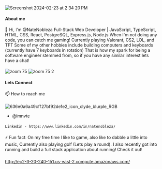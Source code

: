   ####
 ![Screenshot 2024-02-23 at 2 34 20 PM](https://github.com/NateNobleza/NateNobleza/assets/154506686/44c7b0ef-1453-46e9-a180-b8d6902c5ca8)


#### About me
👋 Hi, I’m @NateNobleza
Full-Stack Web Developer | JavaScript, TypeScript, HTML, CSS, React, PostgreSQL, Express.js, Node.js
When I'm not doing any code, you can catch me gaming! Currently playing Valorant, CS2, LOL, and TFT
Some of my other hobbies include building computers and keyboards (currently have 7 keyboards in rotation)
That is how my spark for being a software engineer stemmed from, so if you have any similar interest
lets have a chat!




#### 
![zoom 75](https://github.com/NateNobleza/NateNobleza/assets/154506686/54828842-b7fb-4e6c-ba48-09effece5589)
![zoom 75 2](https://github.com/NateNobleza/NateNobleza/assets/154506686/37919179-d121-4285-9656-59a0dbd03087)



#### Lets Connect
📫 How to reach me
  ####
  ![636e0a6a49cf127bf92de1e2_icon_clyde_blurple_RGB](https://github.com/NateNobleza/NateNobleza/assets/154506686/6c441cd0-3be7-443f-9d63-eb37e33df46d)
 - @imnvte
  ####
    Linkedin - https://www.linkedin.com/in/natenobleza/


#### 
⚡ Fun fact:
On my free time I like to game, also like to dabble a little into music, Currently also playing golf (Lets play a round).
I also recently got into running and build a full stack application about running!
Check it out!
###
http://ec2-3-20-240-151.us-east-2.compute.amazonaws.com/



<!---
NateNobleza/NateNobleza is a ✨ special ✨ repository because its `README.md` (this file) appears on your GitHub profile.
You can click the Preview link to take a look at your changes.
--->
